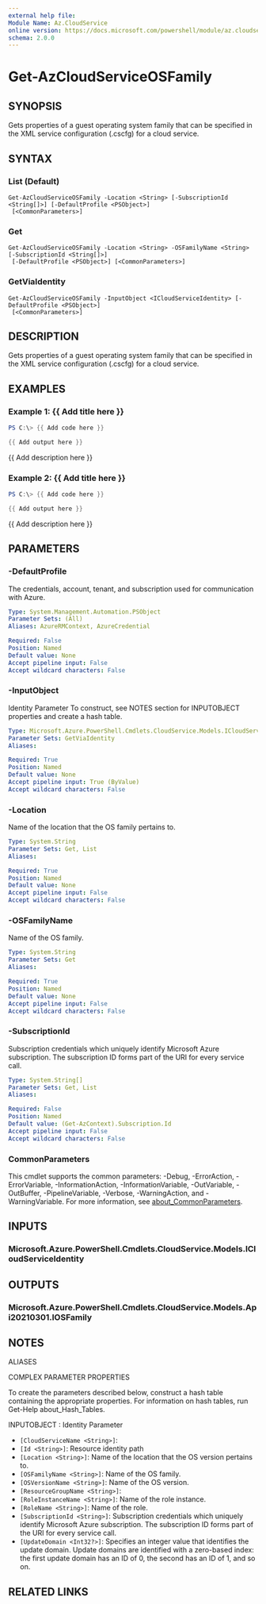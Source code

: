 ```yaml
---
external help file:
Module Name: Az.CloudService
online version: https://docs.microsoft.com/powershell/module/az.cloudservice/get-azcloudserviceosfamily
schema: 2.0.0
---
```


# Get-AzCloudServiceOSFamily

## SYNOPSIS
Gets properties of a guest operating system family that can be specified in the XML service configuration (.cscfg) for a cloud service.

## SYNTAX

### List (Default)
```
Get-AzCloudServiceOSFamily -Location <String> [-SubscriptionId <String[]>] [-DefaultProfile <PSObject>]
 [<CommonParameters>]
```

### Get
```
Get-AzCloudServiceOSFamily -Location <String> -OSFamilyName <String> [-SubscriptionId <String[]>]
 [-DefaultProfile <PSObject>] [<CommonParameters>]
```

### GetViaIdentity
```
Get-AzCloudServiceOSFamily -InputObject <ICloudServiceIdentity> [-DefaultProfile <PSObject>]
 [<CommonParameters>]
```

## DESCRIPTION
Gets properties of a guest operating system family that can be specified in the XML service configuration (.cscfg) for a cloud service.

## EXAMPLES

### Example 1: {{ Add title here }}
```powershell
PS C:\> {{ Add code here }}

{{ Add output here }}
```

{{ Add description here }}

### Example 2: {{ Add title here }}
```powershell
PS C:\> {{ Add code here }}

{{ Add output here }}
```

{{ Add description here }}

## PARAMETERS

### -DefaultProfile
The credentials, account, tenant, and subscription used for communication with Azure.

```yaml
Type: System.Management.Automation.PSObject
Parameter Sets: (All)
Aliases: AzureRMContext, AzureCredential

Required: False
Position: Named
Default value: None
Accept pipeline input: False
Accept wildcard characters: False
```

### -InputObject
Identity Parameter
To construct, see NOTES section for INPUTOBJECT properties and create a hash table.

```yaml
Type: Microsoft.Azure.PowerShell.Cmdlets.CloudService.Models.ICloudServiceIdentity
Parameter Sets: GetViaIdentity
Aliases:

Required: True
Position: Named
Default value: None
Accept pipeline input: True (ByValue)
Accept wildcard characters: False
```

### -Location
Name of the location that the OS family pertains to.

```yaml
Type: System.String
Parameter Sets: Get, List
Aliases:

Required: True
Position: Named
Default value: None
Accept pipeline input: False
Accept wildcard characters: False
```

### -OSFamilyName
Name of the OS family.

```yaml
Type: System.String
Parameter Sets: Get
Aliases:

Required: True
Position: Named
Default value: None
Accept pipeline input: False
Accept wildcard characters: False
```

### -SubscriptionId
Subscription credentials which uniquely identify Microsoft Azure subscription.
The subscription ID forms part of the URI for every service call.

```yaml
Type: System.String[]
Parameter Sets: Get, List
Aliases:

Required: False
Position: Named
Default value: (Get-AzContext).Subscription.Id
Accept pipeline input: False
Accept wildcard characters: False
```

### CommonParameters
This cmdlet supports the common parameters: -Debug, -ErrorAction, -ErrorVariable, -InformationAction, -InformationVariable, -OutVariable, -OutBuffer, -PipelineVariable, -Verbose, -WarningAction, and -WarningVariable. For more information, see [about_CommonParameters](http://go.microsoft.com/fwlink/?LinkID=113216).

## INPUTS

### Microsoft.Azure.PowerShell.Cmdlets.CloudService.Models.ICloudServiceIdentity

## OUTPUTS

### Microsoft.Azure.PowerShell.Cmdlets.CloudService.Models.Api20210301.IOSFamily

## NOTES

ALIASES

COMPLEX PARAMETER PROPERTIES

To create the parameters described below, construct a hash table containing the appropriate properties. For information on hash tables, run Get-Help about_Hash_Tables.


INPUTOBJECT <ICloudServiceIdentity>: Identity Parameter
  - `[CloudServiceName <String>]`: 
  - `[Id <String>]`: Resource identity path
  - `[Location <String>]`: Name of the location that the OS version pertains to.
  - `[OSFamilyName <String>]`: Name of the OS family.
  - `[OSVersionName <String>]`: Name of the OS version.
  - `[ResourceGroupName <String>]`: 
  - `[RoleInstanceName <String>]`: Name of the role instance.
  - `[RoleName <String>]`: Name of the role.
  - `[SubscriptionId <String>]`: Subscription credentials which uniquely identify Microsoft Azure subscription. The subscription ID forms part of the URI for every service call.
  - `[UpdateDomain <Int32?>]`: Specifies an integer value that identifies the update domain. Update domains are identified with a zero-based index: the first update domain has an ID of 0, the second has an ID of 1, and so on.

## RELATED LINKS

